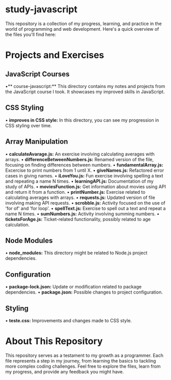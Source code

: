 # study-javascript

This repository is a collection of my progress, learning, and practice in the world of programming and web development. Here's a quick overview of the files you'll find here:

# Projects and Exercises
## JavaScript Courses
•** course-javascript:** This directory contains my notes and projects from the JavaScript course I took. It showcases my improved skills in JavaScript.

## CSS Styling
• **improves in CSS style:** In this directory, you can see my progression in CSS styling over time.

## Array Manipulation
• **calculateAvarage.js:** An exercise involving calculating averages with arrays.
• **differenceBetweenNumbers.js:** Renamed version of the file, focusing on finding differences between numbers.
• **fundamentalArray.js:** Excercise to print numbers from 1 until X.
• **giveNames.js:** Refactored error cases in giving names.
• **iLoveYou.js:** Fun exercise involving spelling a text and repeating a name N times.
• **learningAPI.js:** Documentation of my study of APIs.
• **moviesFunction.js:** Get information about movies using API and return it from a function.
• **printNumber.js:** Exercise related to calculating averages with arrays.
• **requests.js:** Updated version of file involving making API requests.
• **scrobble.js:** Activity focused on the use of 'for of' and 'for loop'.
• **spellText.js:** Exercise to spell out a text and repeat a name N times.
• **sumNumbers.js:** Activity involving summing numbers.
• **ticketsForAge.js:** Ticket-related functionality, possibly related to age calculation.

## Node Modules
• **node_modules:** This directory might be related to Node.js project dependencies.

## Configuration
• **package-lock.json:** Update or modification related to package dependencies.
• **package.json:** Possible changes to project configuration.

## Styling
• **teste.css:** Improvements and changes made to CSS style.

# About This Repository
This repository serves as a testament to my growth as a programmer. Each file represents a step in my journey, from learning the basics to tackling more complex coding challenges. Feel free to explore the files, learn from my progress, and provide any feedback you might have. 
